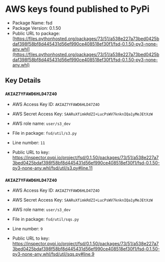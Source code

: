 # AWS keys found published to PyPi

* Package Name: fsd
* Package Version: 0.1.50
* Public URL to package: [https://files.pythonhosted.org/packages/73/51/a538e227a73bed0425bdaf398f58bf8d445431d56ef990ce408518ef30f1/fsd-0.1.50-py3-none-any.whl](https://files.pythonhosted.org/packages/73/51/a538e227a73bed0425bdaf398f58bf8d445431d56ef990ce408518ef30f1/fsd-0.1.50-py3-none-any.whl)

## Key Details

### `AKIAZ7YFAWD6HLD47Z4O`

* AWS Access Key ID: `AKIAZ7YFAWD6HLD47Z4O`
* AWS Secret Access Key: `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` 
* AWS role name: `user/s3_dev`
* File in package: `fsd/util/s3.py`
* Line number: `11`

* Public URL to key: https://inspector.pypi.io/project/fsd/0.1.50/packages/73/51/a538e227a73bed0425bdaf398f58bf8d445431d56ef990ce408518ef30f1/fsd-0.1.50-py3-none-any.whl/fsd/util/s3.py#line.11



### `AKIAZ7YFAWD6HLD47Z4O`

* AWS Access Key ID: `AKIAZ7YFAWD6HLD47Z4O`
* AWS Secret Access Key: `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` 
* AWS role name: `user/s3_dev`
* File in package: `fsd/util/sqs.py`
* Line number: `9`

* Public URL to key: https://inspector.pypi.io/project/fsd/0.1.50/packages/73/51/a538e227a73bed0425bdaf398f58bf8d445431d56ef990ce408518ef30f1/fsd-0.1.50-py3-none-any.whl/fsd/util/sqs.py#line.9


